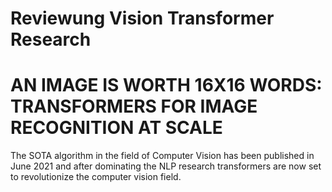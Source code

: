 # Reviewung Vision Transformer Research
# AN IMAGE IS WORTH 16X16 WORDS: TRANSFORMERS FOR IMAGE RECOGNITION AT SCALE

The SOTA algorithm in the field of Computer Vision has been published in June 2021 and after dominating the NLP research transformers are now set to revolutionize the computer vision field. 
